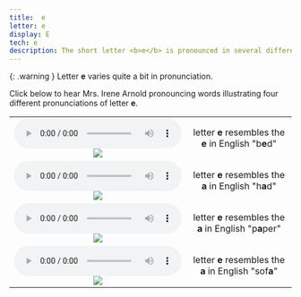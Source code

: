 ```yaml
---
title:  e
letter: e 
display: E 
tech: e
description: The short letter <b>e</b> is pronounced in several different ways. In some cases it has the same sound as long <b>ee</b>, only shorter in duration. However, in other cases short <b>e</b> has a different pronunciation, as demonstrated below. 
---
```



{: .warning }
Letter **e** varies quite a bit in pronunciation. 

Click below to hear Mrs. Irene Arnold pronouncing words illustrating four different pronunciations of letter <b>e</b>.

<table>
<tr>
<td align="center">
<audio controls src="{{ site.baseurl }}/assets/audio/dekcha1ax.mp3" type="audio/mpeg">Your browser does not support the audio element.</audio><br/>
<img src="{{ site.baseurl }}/assets/gif/dekcha1ax.gif" border="0">
</td>
<td align="center">letter <b>e</b> resembles the <b>e</b> in English "b<b>e</b>d" </td>
<tr>
<td align="center">
<audio controls src="{{ site.baseurl }}/assets/audio/xdegdi1ix.mp3" type="audio/mpeg">Your browser does not support the audio element.</audio><br/>
<img src="{{ site.baseurl }}/assets/gif/xdegdi1ix.gif" border="0">
</td>
<td align="center">letter <b>e</b> resembles the <b>a</b> in English "h<b>a</b>d" </td>
</tr>
<tr>
<td align="center">
<audio controls src="{{ site.baseurl }}/assets/audio/yidehjut.mp3" type="audio/mpeg">Your browser does not support the audio element.</audio><br/>
<img src="{{ site.baseurl }}/assets/gif/yide1hju1ut.gif" border="0">
</td>
<td align="center">letter <b>e</b> resembles the <b>a</b> in English "p<b>a</b>per" </td>
</tr>
<td align="center">
<audio controls src="{{ site.baseurl }}/assets/audio/ch'elaat'u3udz.mp3" type="audio/mpeg">Your browser does not support the audio element.</audio><br/>
<img src="{{ site.baseurl }}/assets/gif/chqelaatqu3udz.gif" border="0">
</td>
<td align="center">letter <b>e</b> resembles the <b>a</b> in English "sof<b>a</b>" </td>
</tr>
</table>



